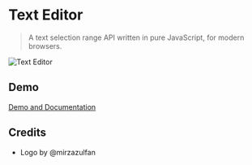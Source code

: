 Text Editor
===========

> A text selection range API written in pure JavaScript, for modern browsers.

![Text Editor](https://user-images.githubusercontent.com/1669261/39924715-218a6b24-5553-11e8-8d04-69c4031ce777.png)

Demo
----

[Demo and Documentation](http://tovic.github.io/text-editor "View Demo")

Credits
-------

 - Logo by @mirzazulfan